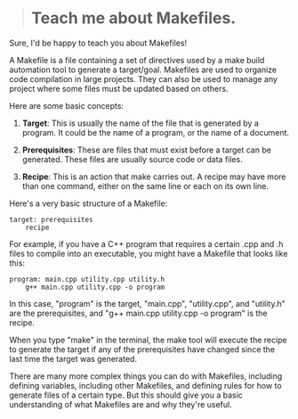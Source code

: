 > # Teach me about Makefiles.

Sure, I'd be happy to teach you about Makefiles!

A Makefile is a file containing a set of directives used by a make build automation tool to generate a target/goal. Makefiles are used to organize code compilation in large projects. They can also be used to manage any project where some files must be updated based on others.

Here are some basic concepts:

1. **Target**: This is usually the name of the file that is generated by a program. It could be the name of a program, or the name of a document. 

2. **Prerequisites**: These are files that must exist before a target can be generated. These files are usually source code or data files.

3. **Recipe**: This is an action that make carries out. A recipe may have more than one command, either on the same line or each on its own line.

Here's a very basic structure of a Makefile:

```make
target: prerequisites
	recipe
```

For example, if you have a C++ program that requires a certain .cpp and .h files to compile into an executable, you might have a Makefile that looks like this:

```make
program: main.cpp utility.cpp utility.h
	g++ main.cpp utility.cpp -o program
```

In this case, "program" is the target, "main.cpp", "utility.cpp", and "utility.h" are the prerequisites, and "g++ main.cpp utility.cpp -o program" is the recipe.

When you type "make" in the terminal, the make tool will execute the recipe to generate the target if any of the prerequisites have changed since the last time the target was generated.

There are many more complex things you can do with Makefiles, including defining variables, including other Makefiles, and defining rules for how to generate files of a certain type. But this should give you a basic understanding of what Makefiles are and why they're useful.